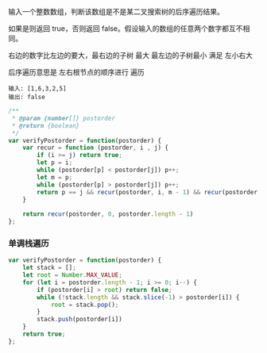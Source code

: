 输入一个整数数组，判断该数组是不是某二叉搜索树的后序遍历结果。

如果是则返回 true，否则返回 false。假设输入的数组的任意两个数字都互不相同。

右边的数字比左边的要大，最右边的子树 最大 最左边的子树最小
满足 左小右大

后序遍历意思是 左右根节点的顺序进行 遍历

```
输入: [1,6,3,2,5]
输出: false
```

```js
/**
 * @param {number[]} postorder
 * @return {boolean}
 */
var verifyPostorder = function(postorder) {
    var recur = function (postorder, i , j) {
        if (i >= j) return true;
        let p = i;
        while (postorder[p] < postorder[j]) p++;
        let m = p;
        while (postorder[p] > postorder[j]) p++;
        return p == j && recur(postorder, i, m - 1) && recur(postorder, m, j - 1);
    }
    
    return recur(postorder, 0, postorder.length - 1)
};
```

### 单调栈遍历

```js
var verifyPostorder = function(postorder) {
    let stack = [];
    let root = Number.MAX_VALUE;
    for (let i = postorder.length - 1; i >= 0; i--) {
        if (postorder[i] > root) return false;
        while (!stack.length && stack.slice(-1) > postorder[i]) {
            root = stack.pop();
        }
        stack.push(postorder[i])
    }
    return true;
};
```